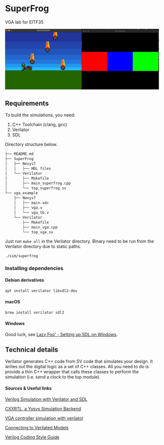 # SuperFrog
VGA lab for EITF35

![Screenshot](./examples/Simulator.jpeg)

## Requirements

To build the simulations, you need:

1. C++ Toolchain (clang, gcc)
2. Verilator
3. SDL

Directory structure below.
```shell
├── README.md
├── SuperFrog
│   ├── Nexys7
│   │   ├── HDL files
│   └── Verilator
│       ├── Makefile
│       ├── main_superfrog.cpp
│       └── top_superfrog.sv
└── vga_example
    ├── Nexys7
    │   ├── main.xdc
    │   ├── vga.v
    │   └── vga_tb.v
    └── Verilator
        ├── Makefile
        ├── main_vga.cpp
        └── top_vga.sv
```

Just run `make all` in the Verilator directory.
Binary need to be run from the Verilator directory due to static paths.

```shell
./sim/superfrog
```

### Installing dependencies

#### Debian derivatives

```shell
apt install verilator libsdl2-dev
```

#### macOS

```shell
brew install verilator sdl2
```

#### Windows

Good luck, see [Lazy Foo' - Setting up SDL on Windows](https://lazyfoo.net/tutorials/SDL/01_hello_SDL/windows/index.php).

## Technical details

Verilator generates C++ code from SV code that simulates your design.
It writes out the digital logic as a set of C++ classes.
All you need to do is provide a thin C++ wrapper that calls these classes to perform the simulation (i.e. send a clock to the top module).

#### Sources & Useful links
[Verilog Simulation with Verilator and SDL](https://projectf.io/posts/verilog-sim-verilator-sdl/)

[CXXRTL, a Yosys Simulation Backend](https://tomverbeure.github.io/2020/08/08/CXXRTL-the-New-Yosys-Simulation-Backend.html#cxxrtl-a-new-simulation-backend)

[VGA controller simulation with verilator](https://ktln2.org/2020/05/24/vga-controller-simulation/)

[Connecting to Verilated Models](https://verilator.org/guide/latest/connecting.html)

[Verilog Coding Style Guide](https://github.com/lowRISC/style-guides/blob/master/VerilogCodingStyle.md)
